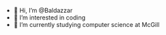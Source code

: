 - 👋 Hi, I’m @Baldazzar
- 👀 I’m interested in coding
- 🌱 I’m currently studying computer science at McGill


<!---
Baldazzar/Baldazzar is a ✨ special ✨ repository because its `README.md` (this file) appears on your GitHub profile.
You can click the Preview link to take a look at your changes.
--->
